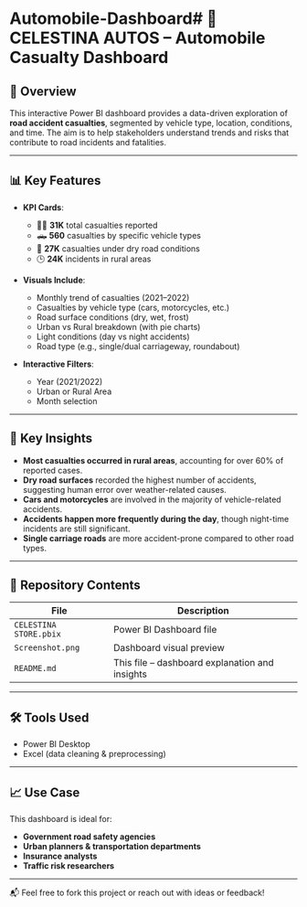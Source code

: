 # Automobile-Dashboard# 🚗 CELESTINA AUTOS – Automobile Casualty Dashboard

## 📌 Overview
This interactive Power BI dashboard provides a data-driven exploration of **road accident casualties**, segmented by vehicle type, location, conditions, and time. The aim is to help stakeholders understand trends and risks that contribute to road incidents and fatalities.

---

## 📊 Key Features

- **KPI Cards**:
  - 🧍‍♂️ **31K** total casualties reported
  - 🛻 **560** casualties by specific vehicle types
  - 📍 **27K** casualties under dry road conditions
  - 🕒 **24K** incidents in rural areas

- **Visuals Include**:
  - Monthly trend of casualties (2021–2022)
  - Casualties by vehicle type (cars, motorcycles, etc.)
  - Road surface conditions (dry, wet, frost)
  - Urban vs Rural breakdown (with pie charts)
  - Light conditions (day vs night accidents)
  - Road type (e.g., single/dual carriageway, roundabout)

- **Interactive Filters**:
  - Year (2021/2022)
  - Urban or Rural Area
  - Month selection

---

## 🧠 Key Insights

- **Most casualties occurred in rural areas**, accounting for over 60% of reported cases.
- **Dry road surfaces** recorded the highest number of accidents, suggesting human error over weather-related causes.
- **Cars and motorcycles** are involved in the majority of vehicle-related accidents.
- **Accidents happen more frequently during the day**, though night-time incidents are still significant.
- **Single carriage roads** are more accident-prone compared to other road types.

---

## 📁 Repository Contents

| File | Description |
|------|-------------|
| `CELESTINA STORE.pbix` | Power BI Dashboard file |
| `Screenshot.png` | Dashboard visual preview |
| `README.md` | This file – dashboard explanation and insights |

---

## 🛠️ Tools Used

- Power BI Desktop
- Excel (data cleaning & preprocessing)

---

## 📈 Use Case

This dashboard is ideal for:
- **Government road safety agencies**
- **Urban planners & transportation departments**
- **Insurance analysts**
- **Traffic risk researchers**
---

📬 Feel free to fork this project or reach out with ideas or feedback!

